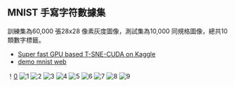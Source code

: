 ## MNIST 手寫字符數據集
訓練集為60,000 張28x28 像素灰度圖像，測試集為10,000 同規格圖像，總共10 類數字標籤。



- [Super fast GPU based T-SNE-CUDA on Kaggle](https://medium.com/analytics-vidhya/super-fast-tsne-cuda-on-kaggle-b66dcdc4a5a4)
- [demo mnist web](https://medium.com/coinmonks/handwritten-digit-prediction-using-convolutional-neural-networks-in-tensorflow-with-keras-and-live-5ebddf46dc8?)


！[0](https://image.flaticon.com/icons/png/512/594/594938.png)
![1]()
![2]()
![3]()
![4]()
![5]()
![6]()
![7]()
![8]()
![9]()